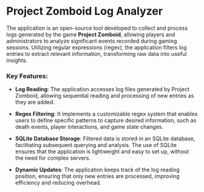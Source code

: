# Project Zomboid Log Analyzer

The application is an open-source tool developed to collect and process logs generated by the game **Project Zomboid**, allowing players and administrators to analyze significant events recorded during gaming sessions. Utilizing regular expressions (regex), the application filters log entries to extract relevant information, transforming raw data into useful insights.

### Key Features:

- **Log Reading**: The application accesses log files generated by Project Zomboid, allowing sequential reading and processing of new entries as they are added.

- **Regex Filtering**: It implements a customizable regex system that enables users to define specific patterns to capture desired information, such as death events, player interactions, and game state changes.

- **SQLite Database Storage**: Filtered data is stored in an SQLite database, facilitating subsequent querying and analysis. The use of SQLite ensures that the application is lightweight and easy to set up, without the need for complex servers.

- **Dynamic Updates**: The application keeps track of the log reading position, ensuring that only new entries are processed, improving efficiency and reducing overhead.